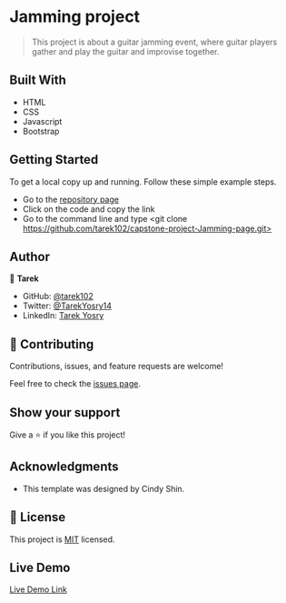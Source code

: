 # Jamming project

> This project is about a guitar jamming event, where guitar players gather and play the guitar and improvise together.

## Built With

- HTML
- CSS
- Javascript
- Bootstrap

## Getting Started

To get a local copy up and running. Follow these simple example steps.

- Go to the [repository page](https://github.com/tarek102/capstone-project-Jamming-page)
- Click on the code and copy the link
- Go to the command line and type <git clone https://github.com/tarek102/capstone-project-Jamming-page.git>

## Author

👤 **Tarek**

- GitHub: [@tarek102](https://github.com/tarek102)
- Twitter: [@TarekYosry14](https://twitter.com/TarekYosry14)
- LinkedIn: [Tarek Yosry](https://www.linkedin.com/in/tarek-yosry-14866321a/)

## 🤝 Contributing

Contributions, issues, and feature requests are welcome!

Feel free to check the [issues page](https://github.com/tarek102/capstone-project-Jamming-page/issues).

## Show your support

Give a ⭐️ if you like this project!

## Acknowledgments

- This template was designed by Cindy Shin.

## 📝 License

This project is [MIT](./MIT.md) licensed.

## Live Demo

[Live Demo Link](https://tarek102.github.io/capstone-project-Jamming-page/)
